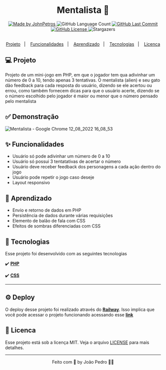 <h1 align="center">
  Mentalista 🔮
</h1>

<div align="center">
   <a href="https://github.com/JohnPetros">
      <img alt="Made by JohnPetros" src="https://img.shields.io/badge/made%20by-JohnPetros-blueviolet">
   </a>
   <img alt="GitHub Language Count" src="https://img.shields.io/github/languages/count/JohnPetros/mentalista">
   <a href="https://github.com/JohnPetros/mentalista/commits/main">
      <img alt="GitHub Last Commit" src="https://img.shields.io/github/last-commit/JohnPetros/mentalista">
   </a>
  </a>
   </a>
   <a href="https://github.com/JohnPetros/mentalista/blob/main/LICENSE.md">
      <img alt="GitHub License" src="https://img.shields.io/github/license/JohnPetros/mentalista">
   </a>
    <img alt="Stargazers" src="https://img.shields.io/github/stars/JohnPetros/mentalista?style=social">
</div>

<br>

<p align="center">
  <a href="#-projeto">Projeto</a>&nbsp;&nbsp;&nbsp;|&nbsp;&nbsp;&nbsp;
  <a href="#-funcionalidades">Funcionalidades</a>&nbsp;&nbsp;&nbsp;|&nbsp;&nbsp;&nbsp;
  <a href="#-aprendizado">Aprendizado</a>&nbsp;&nbsp;&nbsp;|&nbsp;&nbsp;&nbsp;
  <a href="#-tecnologias">Tecnologias</a>&nbsp;&nbsp;&nbsp;|&nbsp;&nbsp;&nbsp;
  <a href="#-licenca">Licenca</a>
</p>

## 💻 Projeto

Projeto de um mini-jogo em PHP, em que o jogador tem qua adivinhar um número de 0 a 10, tendo apenas 3 tentativas. O mentalista (alien) e seu gato dão feedback para cada resposta do usuário, dizendo se ele acertou ou errou, como também fornecem dicas para que o usuário acerte, dizendo se o número escolhido pelo jogador é maior ou menor que o número pensado pelo mentalista

## ✅ Demonstração
![Mentalista - Google Chrome 12_08_2022 16_08_53](https://user-images.githubusercontent.com/93893533/184433131-1b38ad76-1587-4f7f-9610-7054e69c859a.png)


## ✨ Funcionalidades
- Usuário só pode adivinhar um número de 0 a 10
- Usuário só possui 3 tentatativas de acertar o número
- Usuário deve receber feedback dos personagens a cada ação dentro do jogo
- Usuário pode repetir o jogo caso deseje
- Layout responsivo

## 📖 Aprendizado
- Envio e retorno de dados em PHP
- Persistência de dados durante várias requisições
- Elemento de balão de fala com CSS 
- Efeitos de sombras diferenciadas com CSS

## 🚀 Tecnologias
Esse projeto foi desenvolvido com as seguintes tecnologias

✔️ **[PHP](https://www.php.net/)**

✔️ **[CSS](https://developer.mozilla.org/pt-BR/docs/Web/CSS)**

---

## ⚙️ Deploy

O deploy desse projeto foi realizado através do **[Railway](https://www.infinityfree.net/)**. Isso implica que você pode acessar o projeto funcionando acessando esse **[link](mentalista-production.up.railway.app/)**

## 📝 Licenca

Esse projeto está sob a licença MIT. Veja o arquivo [LICENSE](LICENSE) para mais detalhes.

---

<p align="center">
   Feito com 💜 by João Pedro 👋🏻
</p>

